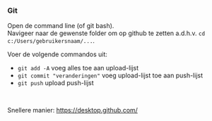 ### Git

Open de command line (of git bash).<br/>
Navigeer naar de gewenste folder om op github te zetten
a.d.h.v. ``cd c:/Users/gebruikersnaam/...``.

Voer de volgende commandos uit:
- ``git add -A`` voeg alles toe aan upload-lijst
- ``git commit "veranderingen"`` voeg upload-lijst toe aan push-lijst
- ``git push`` upload push-lijst

<br/>

Snellere manier:
https://desktop.github.com/
